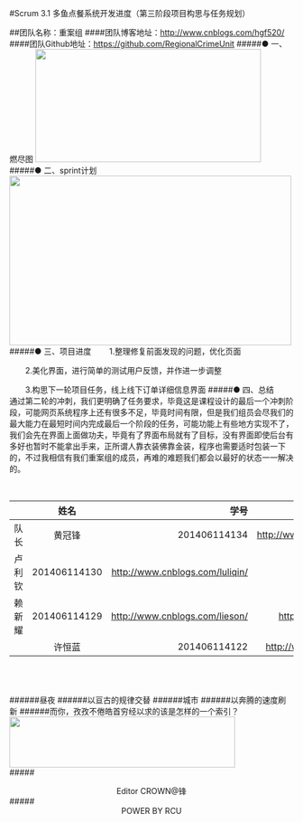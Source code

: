 #Scrum 3.1 多鱼点餐系统开发进度（第三阶段项目构思与任务规划）

##团队名称：重案组
####团队博客地址：http://www.cnblogs.com/hgf520/
####团队Github地址：https://github.com/RegionalCrimeUnit
#####●  一、燃尽图
<img src="http://images2015.cnblogs.com/blog/808610/201612/808610-20161210115805944-357711285.png" width = "400" height = "200" />
#####● 二、sprint计划
<img src="http://images2015.cnblogs.com/blog/808610/201612/808610-20161202111533646-2050139659.png" width = "500" height = "300" />
#####● 三、项目进度
　　1.整理修复前面发现的问题，优化页面

　　2.美化界面，进行简单的测试用户反馈，并作进一步调整

　　3.构思下一轮项目任务，线上线下订单详细信息界面
#####● 四、总结　
　　通过第二轮的冲刺，我们更明确了任务要求，毕竟这是课程设计的最后一个冲刺阶段，可能网页系统程序上还有很多不足，毕竟时间有限，但是我们组员会尽我们的最大能力在最短时间内完成最后一个阶段的任务，可能功能上有些地方实现不了，我们会先在界面上面做功夫，毕竟有了界面布局就有了目标，没有界面即使后台有多好也暂时不能拿出手来，正所谓人靠衣装佛靠金装，程序也需要适时包装一下的，不过我相信有我们重案组的成员，再难的难题我们都会以最好的状态一一解决的。






<br />


||姓名|学号	|博客链接|	Github链接	|
| ------------- |:-------------:| -----:|-----:| -----:| 
队长|黄冠锋|201406114134|	http://www.cnblogs.com/hgf520/	 |https://github.com/crown999
 |卢利钦|201406114130|	http://www.cnblogs.com/luliqin/	|https://github.com/luliqin
 |赖新耀	|201406114129	|http://www.cnblogs.com/lieson/	|https://github.com/Laixinyao
	|许恒蓝		|201406114122	|	http://www.cnblogs.com/xhlbk/		|https://github.com/xuhenglan


<br /><br /><br />
######昼夜
######以亘古的规律交替
######城市
######以奔腾的速度刷新
######而你，孜孜不倦皓首穷经以求的该是怎样的一个索引？
<img src="http://images2015.cnblogs.com/blog/808610/201611/808610-20161117181926451-1189192432.gif" width = "400" height = "90" />
<br />
#####<center>Editor CROWN@锋</center >
#####<center>POWER BY RCU</center >





